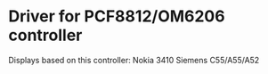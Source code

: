 Driver for PCF8812/OM6206 controller
==========================
Displays based on this controller:
	Nokia 3410
	Siemens C55/A55/A52